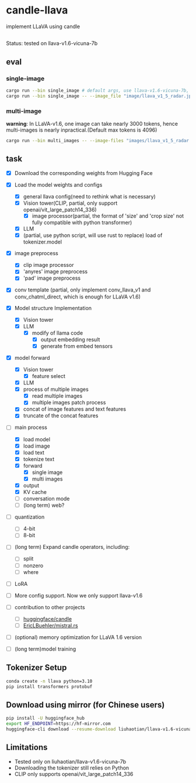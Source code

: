# candle-llava
implement LLaVA using candle  

##

Status: tested on llava-v1.6-vicuna-7b

## eval

### single-image
```bash
cargo run --bin single_image # default args, use llava-v1.6-vicuna-7b, default-image is image/llava_logo.png, prompt is "is this a cat?"
cargo run --bin single_image -- --image_file "image/llava_v1_5_radar.jpg" --prompt "what does this picture show?"
```

### multi-image

**warning**: In LLaVA-v1.6, one image can take nearly 3000 tokens, hence multi-images is nearly inpractical.(Default max tokens is 4096)
```bash
cargo run --bin multi_images -- --image-files "images/llava_v1_5_radar.jpg" --image-files "images/llava_example_cmp.png"  --prompt  "what are the common things in these pictures?" #this is also the default args
```

## task
- [x] Download the corresponding weights from Hugging Face

- [x] Load the model weights and configs
   - [x] general llava config(need to rethink what is necessary)
   - [x] Vision tower(CLIP, partial, only support openai/vit_large_patch14_336)
      - [x] image processor(partial, the format of 'size' and 'crop size' not fully compatible with python transformer)
   - [x] LLM
   - [x] (partial, use python script, will use rust to replace) load of tokenizer.model

- [x] image preprocess
   - [x] clip image processor
   - [x] 'anyres' image preprocess
   - [x] 'pad' image preprocess

- [x] conv template (partial, only implement conv_llava_v1 and conv_chatml_direct, which is enough for LLaVA v1.6)

- [x] Model structure Implementation
   - [x] Vision tower
   - [x] LLM
      -[x] modify of llama code
         - [x] output embedding result
         - [x] generate from embed tensors

- [x] model forward
   - [x] Vision tower
      - [x] feature select
   - [x] LLM
   - [x] process of multiple images
      - [x] read multiple images
      - [x] multiple images patch process
   - [x] concat of image features and text features
   - [x] truncate of the concat features

- [ ] main process
   - [x] load model
   - [x] load image
   - [x] load text
   - [x] tokenize text
   - [x] forward
      - [x] single image
      - [x] multi images
   - [x] output
   - [x] KV cache
   - [ ] conversation mode
   - [ ] (long term) web?

- [ ] quantization
   - [ ] 4-bit
   - [ ] 8-bit

- [ ] (long term)  Expand candle operators, including:
   - [ ] split
   - [ ] nonzero
   - [ ] where

- [ ] LoRA
- [ ] More config support. Now we only support llava-v1.6
- [ ] contribution to other projects
   - [ ] [huggingface/candle](https://github.com/huggingface/candle)
   - [ ] [EricLBuehler/mistral.rs](https://github.com/EricLBuehler/mistral.rs)
- [ ] (optional) memory optimization for LLaVA 1.6 version
- [ ] (long term)model training 

  
## Tokenizer Setup  
```bash  
conda create -n llava python=3.10  
pip install transformers protobuf
```
## Download using mirror (for Chinese users)  
```bash
pip install -U huggingface_hub  
export HF_ENDPOINT=https://hf-mirror.com  
huggingface-cli download --resume-download liuhaotian/llava-v1.6-vicuna-7b
```
## Limitations
* Tested only on liuhaotian/llava-v1.6-vicuna-7b
* Downloading the tokenizer still relies on Python
* CLIP only supports openai/vit_large_patch14_336
